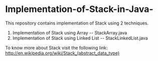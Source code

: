 Implementation-of-Stack-in-Java-
================================
This repository contains implementation of Stack using 2 techniques.

1. Implementation of Stack using Array -- StackArray.java
2. Implementation of Stack using Linked List -- StackLinkedList.java

To know more about Stack visit the following link:
http://en.wikipedia.org/wiki/Stack_(abstract_data_type)
